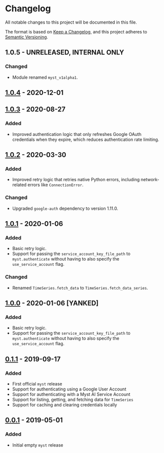 # Changelog

All notable changes to this project will be documented in this file.

The format is based on [Keep a Changelog](https://keepachangelog.com/en/1.0.0/),
and this project adheres to [Semantic Versioning](https://semver.org/spec/v2.0.0.html).

## 1.0.5 - UNRELEASED, INTERNAL ONLY

### Changed

- Module renamed `myst_v1alpha1`.

## [1.0.4](https://pypi.org/project/myst/1.0.4/) - 2020-12-01

## [1.0.3](https://pypi.org/project/myst/1.0.3/) - 2020-08-27

### Added

- Improved authentication logic that only refreshes Google OAuth credentials when they expire, which reduces
  authentication rate limiting.

## [1.0.2](https://pypi.org/project/myst/1.0.2/) - 2020-03-30

### Added

- Improved retry logic that retries native Python errors, including network-related errors like `ConnectionError`.

### Changed

- Upgraded `google-auth` dependency to version 1.11.0.

## [1.0.1](https://pypi.org/project/myst/1.0.1/) - 2020-01-06

### Added

- Basic retry logic.
- Support for passing the `service_account_key_file_path` to `myst.authenticate` without having to also specify the `use_service_account` flag.

### Changed

- Renamed `TimeSeries.fetch_data` to `TimeSeries.fetch_data_series`.

## [1.0.0](https://pypi.org/project/myst/1.0.0/) - 2020-01-06 [YANKED]

### Added

- Basic retry logic.
- Support for passing the `service_account_key_file_path` to `myst.authenticate` without having to also specify the `use_service_account` flag.

## [0.1.1](https://pypi.org/project/myst/0.1.1/) - 2019-09-17

### Added

- First official `myst` release
- Support for authenticating using a Google User Account
- Support for authenticating with a Myst AI Service Account
- Support for listing, getting, and fetching data for `TimeSeries`
- Support for caching and clearing credentials locally

## [0.0.1](https://pypi.org/project/myst/0.0.1/) - 2019-05-01

### Added

- Initial empty `myst` release
